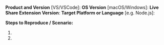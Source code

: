<!-- 
For Visual Studio problems/feedback, please use the "Report a Problem..." feature built into the tool. See https://aka.ms/vsls-vsproblem.

For VS Code, or issues that cross VS and VS Code, include the information below and and attach a zip of logs from this location:
  - Windows: %TEMP%\VSFeedbackVSRTCLogs
  - macOS: $TMPDIR/VSFeedbackVSRTCLogs (Type "open $TMPDIR/VSFeedbackVSRTCLogs" from the Terminal to have Finder open the location)

For feature requests, please include enough of this same info so we know if the request is tool or language/platform specific.
-->

**Product and Version** [VS/VSCode]:
**OS Version** [macOS/Windows]:
**Live Share Extension Version**: 
**Target Platform or Language** [e.g. Node.js]:

**Steps to Reproduce / Scenario:**

1.
2.

